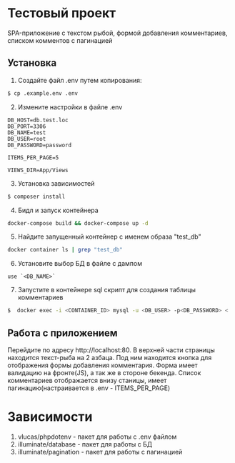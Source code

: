 # Тестовый проект
SPA-приложение с текстом рыбой, формой добавления комментариев, списком комментов с пагинацией

## Установка

1. Создайте файл .env путем копирования:
```sh
$ cp .example.env .env
```
2. Измените настройки в файле .env

```
DB_HOST=db.test.loc
DB_PORT=3306
DB_NAME=test
DB_USER=root
DB_PASSWORD=password

ITEMS_PER_PAGE=5

VIEWS_DIR=App/Views
```

3. Установка зависимостей
```sh
$ composer install
```
4. Бидл и запуск контейнера
```sh
docker-compose build && docker-compose up -d
```
5. Найдите запущенный контейнер с именем образа "test_db"
```sh   
docker container ls | grep "test_db"
```
6. Установите выбор БД в файле с дампом
```
use `<DB_NAME>`
```   
7. Запустите в контейнере sql скрипт для создания таблицы комментариев 
```sh
$  docker exec -i <CONTAINER_ID> mysql -u <DB_USER> -p<DB_PASSWORD> < ./docker/mysql/setup.sql
```

## Работа с приложением
Перейдите по адресу http://localhost:80. В верхней части страницы находится текст-рыба на 2 азбаца.
Под ним находится кнопка для отображения формы добавления комментария. Форма имеет валидацию на фронте(JS), 
а так же в стороне бекенда. 
Список комментариев отображается внизу станицы, имеет пагинацию(настраивается в .env - ITEMS_PER_PAGE)

# Зависимости
1. vlucas/phpdotenv - пакет для работы с .env файлом
2. illuminate/database - пакет для работы с БД
3. illuminate/pagination - пакет для работы с пагинацией


